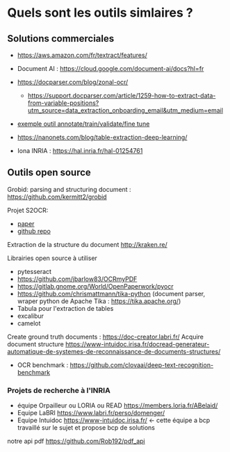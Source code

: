 # Quels sont les outils simlaires ?


## Solutions commerciales

- https://aws.amazon.com/fr/textract/features/
- Document AI : https://cloud.google.com/document-ai/docs?hl=fr
- https://docparser.com/blog/zonal-ocr/
    - https://support.docparser.com/article/1259-how-to-extract-data-from-variable-positions?utm_source=data_extraction_onboarding_email&utm_medium=email
- [exemple outil annotate/train/validate/fine tune](https://info.turicode.com/document-data-extraction?utm_term=%2Bpdf%20%2Bdata%20%2Bextractor&utm_campaign=Non-Branded+Campaign&utm_source=adwords&utm_medium=ppc&hsa_acc=2196815462&hsa_cam=12572356040&hsa_grp=119240925053&hsa_ad=507516844964&hsa_src=g&hsa_tgt=kwd-311654942110&hsa_kw=%2Bpdf%20%2Bdata%20%2Bextractor&hsa_mt=b&hsa_net=adwords&hsa_ver=3&gclid=CjwKCAjw9r-DBhBxEiwA9qYUpRshYIkPrAVvmYetCzgIDPxmixezpnRkA16d1ppVmNusWP-GiXvPKRoCQ9kQAvD_BwE)

- https://nanonets.com/blog/table-extraction-deep-learning/
- Iona INRIA : https://hal.inria.fr/hal-01254761 


## Outils open source 


Grobid: parsing and structuring document : https://github.com/kermitt2/grobid

Projet S2OCR: 
- [paper](https://www.aclweb.org/anthology/2020.acl-main.447/)
- [github repo](https://github.com/allenai/s2orc-doc2json)

Extraction de la structure du document 
http://kraken.re/

Librairies open source à utiliser 
- pytesseract
- https://github.com/jbarlow83/OCRmyPDF
- https://gitlab.gnome.org/World/OpenPaperwork/pyocr
- https://github.com/chrismattmann/tika-python (document parser, wraper python de Apache Tika : https://tika.apache.org/)
- Tabula pour l'extraction de tables 
- excalibur
- camelot

Create ground truth documents : https://doc-creator.labri.fr/
Acquire document structure https://www-intuidoc.irisa.fr/docread-generateur-automatique-de-systemes-de-reconnaissance-de-documents-structures/

-  OCR benchmark : https://github.com/clovaai/deep-text-recognition-benchmark

### Projets de recherche à l'INRIA 
- équipe Orpailleur ou LORIA ou READ https://members.loria.fr/ABelaid/
- Equipe LaBRI https://www.labri.fr/perso/domenger/
- Equipe Intuidoc https://www-intuidoc.irisa.fr/ <- cette équipe a bcp travaillé sur le sujet et propose bcp de solutions  

notre api pdf
https://github.com/Rob192/pdf_api